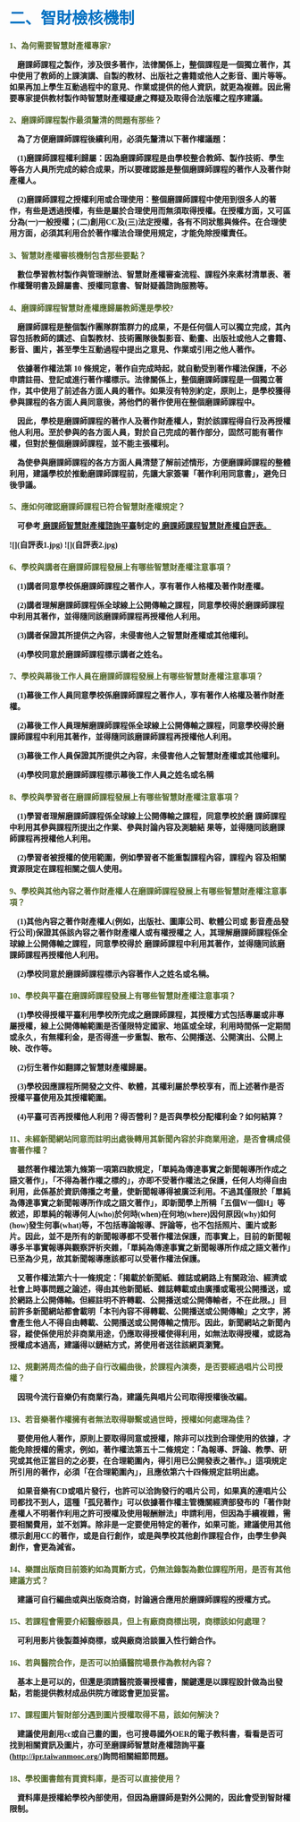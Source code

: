 # <font color=#0071C2 face=微軟正黑體>二、智財檢核機制</font>

<font face=微軟正黑體>

<font color=#4E6228 face=微軟正黑體><h4>1、為何需要智慧財產權專家?</font>

<p>&nbsp;&nbsp;&nbsp;&nbsp;磨課師課程之製作，涉及很多著作，法律關係上，整個課程是一個獨立著作，其中使用了教師的上課演講、自製的教材、出版社之書籍或他人之影音、圖片等等。如果再加上學生互動過程中的意見、作業或提供的他人資訊，就更為複雜。因此需要專家提供教材製作時智慧財產權疑慮之釋疑及取得合法版權之程序建議。 </p>

<font color=#4E6228 face=微軟正黑體><h4>2、磨課師課程製作最須釐清的問題有那些？</font>

<p>&nbsp;&nbsp;&nbsp;&nbsp;為了方便磨課師課程後續利用，必須先釐清以下著作權議題： </p>

<p>&nbsp;&nbsp;&nbsp;&nbsp;(1)磨課師課程權利歸屬：因為磨課師課程是由學校整合教師、製作技術、學生等各方人員所完成的綜合成果，所以要確認誰是整個磨課師課程的著作人及著作財產權人。 </p>

<p>&nbsp;&nbsp;&nbsp;&nbsp;(2)磨課師課程之授權利用或合理使用：整個磨課師課程中使用到很多人的著作，有些是透過授權，有些是屬於合理使用而無須取得授權。在授權方面，又可區分為(一)一般授權；(二)創用CC及(三)法定授權，各有不同狀態與條件。在合理使用方面，必須其利用合於著作權法合理使用規定，才能免除授權責任。 </p>

<font color=#4E6228 face=微軟正黑體><h4>3、智慧財產權審核機制包含那些要點？</font>

<p>&nbsp;&nbsp;&nbsp;&nbsp;數位學習教材製作與管理辦法、智慧財產權審查流程、課程外來素材清單表、著作權聲明書及歸屬書、授權同意書、智財疑義諮詢服務等。 </p>

<font color=#4E6228 face=微軟正黑體><h4>4、磨課師課程智慧財產權應歸屬教師還是學校?</font>

<p>&nbsp;&nbsp;&nbsp;&nbsp;磨課師課程是整個製作團隊群策群力的成果，不是任何個人可以獨立完成，其內容包括教師的講述、自製教材、技術團隊後製影音、動畫、出版社或他人之書籍、影音、圖片，甚至學生互動過程中提出之意見、作業或引用之他人著作。 </p>

<p>&nbsp;&nbsp;&nbsp;&nbsp;依據著作權法第 10 條規定，著作自完成時起，就自動受到著作權法保護，不必申請註冊、登記或進行著作權標示。法律關係上，整個磨課師課程是一個獨立著作，其中使用了前述各方面人員的著作。如果沒有特別約定，原則上，是學校獲得參與課程的各方面人員同意後，將他們的著作使用在整個磨課師課程中。 </p>

<p>&nbsp;&nbsp;&nbsp;&nbsp;因此，學校是磨課師課程的著作人及著作財產權人，對於該課程得自行及再授權他人利用。至於參與的各方面人員，對於自己完成的著作部分，固然可能有著作權，但對於整個磨課師課程，並不能主張權利。 </p>

<p>&nbsp;&nbsp;&nbsp;&nbsp;為使參與磨課師課程的各方方面人員清楚了解前述情形，方便磨課師課程的整體利用，建議學校於推動磨課師課程前，先讓大家簽署「著作利用同意書」，避免日後爭議。 </p>

<font color=#4E6228 face=微軟正黑體><h4>5、應如何確認磨課師課程已符合智慧財產權規定？</font>

<p>&nbsp;&nbsp;&nbsp;&nbsp;可參考<a href="http://ipr.taiwanmooc.org/" target="_blank" title="磨課師智慧財產權諮詢平臺">
磨課師智慧財產權諮詢平臺</a>制定的<a href="http://goo.gl/mZsKwp" target="_blank" title="磨課師課程智慧財產權自評表">
磨課師課程智慧財產權自評表。</a> </p>
![](自評表1.jpg)
![](自評表2.jpg)

<font color=#4E6228 face=微軟正黑體><h4>6、學校與講者在磨課師課程發展上有哪些智慧財產權注意事項？</font>

<p>&nbsp;&nbsp;&nbsp;&nbsp;(1)講者同意學校係磨課師課程之著作人，享有著作人格權及著作財產權。  </p>

<p>&nbsp;&nbsp;&nbsp;&nbsp;(2)講者理解磨課師課程係全球線上公開傳輸之課程，同意學校得於磨課師課程中利用其著作，並得隨同該磨課師課程再授權他人利用。  </p>

<p>&nbsp;&nbsp;&nbsp;&nbsp;(3)講者保證其所提供之內容，未侵害他人之智慧財產權或其他權利。  </p>

<p>&nbsp;&nbsp;&nbsp;&nbsp;(4)學校同意於磨課師課程標示講者之姓名。 </p>

<font color=#4E6228 face=微軟正黑體><h4>7、學校與幕後工作人員在磨課師課程發展上有哪些智慧財產權注意事項？</font>

<p>&nbsp;&nbsp;&nbsp;&nbsp;(1)幕後工作人員同意學校係磨課師課程之著作人，享有著作人格權及著作財產權。  </p>

<p>&nbsp;&nbsp;&nbsp;&nbsp;(2)幕後工作人員理解磨課師課程係全球線上公開傳輸之課程，同意學校得於磨課師課程中利用其著作，並得隨同該磨課師課程再授權他人利用。  </p>

<p>&nbsp;&nbsp;&nbsp;&nbsp;(3)幕後工作人員保證其所提供之內容，未侵害他人之智慧財產權或其他權利。  </p>

<p>&nbsp;&nbsp;&nbsp;&nbsp;(4)學校同意於磨課師課程標示幕後工作人員之姓名或名稱 </p>

<font color=#4E6228 face=微軟正黑體><h4>8、學校與學習者在磨課師課程發展上有哪些智慧財產權注意事項？</font>

<p>&nbsp;&nbsp;&nbsp;&nbsp;(1)學習者理解磨課師課程係全球線上公開傳輸之課程，同意學校於磨 課師課程中利用其參與課程所提出之作業、參與討論內容及測驗結 果等，並得隨同該磨課師課程再授權他人利用。  </p>

<p>&nbsp;&nbsp;&nbsp;&nbsp;(2)學習者被授權的使用範圍，例如學習者不能重製課程內容，課程內 容及相關資源限定在課程相關之個人使用。 </p>

<font color=#4E6228 face=微軟正黑體><h4>9、學校與其他內容之著作財產權人在磨課師課程發展上有哪些智慧財產權注意事項？</font>

<p>&nbsp;&nbsp;&nbsp;&nbsp;(1)其他內容之著作財產權人(例如，出版社、圖庫公司、軟體公司或 影音產品發行公司)保證其係該內容之著作財產權人或有權授權之 人，其理解磨課師課程係全球線上公開傳輸之課程，同意學校得於 磨課師課程中利用其著作，並得隨同該磨課師課程再授權他人利用。  </p>

<p>&nbsp;&nbsp;&nbsp;&nbsp;(2)學校同意於磨課師課程標示內容著作人之姓名或名稱。 </p>

<font color=#4E6228 face=微軟正黑體><h4>10、學校與平臺在磨課師課程發展上有哪些智慧財產權注意事項？</font>

<p>&nbsp;&nbsp;&nbsp;&nbsp;(1)學校得授權平臺利用學校所完成之磨課師課程，其授權方式包括專屬或非專屬授權，線上公開傳輸範圍是否僅限特定國家、地區或全球，利用時間係一定期間或永久，有無權利金，是否得進一步重製、散布、公開播送、公開演出、公開上映、改作等。  </p>

<p>&nbsp;&nbsp;&nbsp;&nbsp;(2)衍生著作如翻譯之智慧財產權歸屬。  </p>

<p>&nbsp;&nbsp;&nbsp;&nbsp;(3)學校因應課程所開發之文件、軟體，其權利屬於學校享有，而上述著作是否授權平臺使用及其授權範圍。  </p>

<p>&nbsp;&nbsp;&nbsp;&nbsp;(4)平臺可否再授權他人利用？得否營利？是否與學校分配權利金？如何結算？   </p>

<font color=#4E6228 face=微軟正黑體><h4>11、未經新聞網站同意而註明出處後轉用其新聞內容於非商業用途，是否會構成侵害著作權？</font>

<p>&nbsp;&nbsp;&nbsp;&nbsp;雖然著作權法第九條第一項第四款規定，「單純為傳達事實之新聞報導所作成之語文著作」，「不得為著作權之標的」，亦即不受著作權法之保護，任何人均得自由利用，此係基於資訊傳播之考量，使新聞報導得被廣泛利用。不過其僅限於「單純為傳達事實之新聞報導所作成之語文著作」，即新聞學上所稱「五個W一個H」等敘述，即單純的報導何人(who)於何時(when)在何地(where)因何原因(why)如何(how)發生何事(what)等，不包括專論報導、評論等，也不包括照片、圖片或影片。因此，並不是所有的新聞報導都不受著作權法保護，而事實上，目前的新聞報導多半事實報導與觀察評析夾雜，「單純為傳達事實之新聞報導所作成之語文著作」已至為少見，故其新聞報導應該都可以受著作權法保護。 </p>

<p>&nbsp;&nbsp;&nbsp;&nbsp;又著作權法第六十一條規定：「揭載於新聞紙、雜誌或網路上有關政治、經濟或社會上時事問題之論述，得由其他新聞紙、雜誌轉載或由廣播或電視公開播送，或於網路上公開傳輸。但經註明不許轉載、公開播送或公開傳輸者，不在此限。」目前許多新聞網站都會載明「本刊內容不得轉載、公開播送或公開傳輸」之文字，將會產生他人不得自由轉載、公開播送或公開傳輸之情形。因此，新聞網站之新聞內容，縱使係使用於非商業用途，仍應取得授權使得利用，如無法取得授權，或認為授權成本過高，建議得以鏈結方式，將使用者送往該網頁瀏覽。 </p>

<font color=#4E6228 face=微軟正黑體><h4>12、規劃將周杰倫的曲子自行改編曲後，於課程內演奏，是否要經過唱片公司授權？</font>

<p>&nbsp;&nbsp;&nbsp;&nbsp;因現今流行音樂仍有商業行為，建議先與唱片公司取得授權後改編。 </p>

<font color=#4E6228 face=微軟正黑體><h4>13、若音樂著作權擁有者無法取得聯繫或過世時，授權如何處理為佳？</font>

<p>&nbsp;&nbsp;&nbsp;&nbsp;要使用他人著作，原則上要取得同意或授權，除非可以找到合理使用的依據，才能免除授權的需求，例如，著作權法第五十二條規定：「為報導、評論、教學、研究或其他正當目的之必要，在合理範圍內，得引用已公開發表之著作。」這項規定所引用的著作，必須「在合理範圍內」，且應依第六十四條規定註明出處。 </p>

<p>&nbsp;&nbsp;&nbsp;&nbsp;如果音樂有CD或唱片發行，也許可以洽詢發行的唱片公司，如果真的連唱片公司都找不到人，這種「孤兒著作」可以依據著作權主管機關經濟部發布的「著作財產權人不明著作利用之許可授權及使用報酬辦法」申請利用，但因為手續複雜，需要相關費用，並不划算。除非是一定要使用特定的著作，如果可能，建議使用其他標示創用CC的著作，或是自行創作，或是與學校其他創作課程合作，由學生參與創作，會更為減省。 </p>

<font color=#4E6228 face=微軟正黑體><h4>14、樂譜出版商目前簽約如為買斷方式，仍無法錄製為數位課程所用，是否有其他建議方式？</font>

<p>&nbsp;&nbsp;&nbsp;&nbsp;建議可自行編曲或與出版商洽商，討論適合應用於磨課師課程的授權方式。 </p>

<font color=#4E6228 face=微軟正黑體><h4>15、若課程會需要介紹醫療器具，但上有廠商商標出現，商標該如何處理？</font>

<p>&nbsp;&nbsp;&nbsp;&nbsp;可利用影片後製蓋掉商標，或與廠商洽談置入性行銷合作。 </p>

<font color=#4E6228 face=微軟正黑體><h4>16、若與醫院合作，是否可以拍攝醫院場景作為教材內容？</font>

<p>&nbsp;&nbsp;&nbsp;&nbsp;基本上是可以的，但還是須請醫院簽署授權書，關鍵還是以課程設計做為出發點，若能提供教材成品供院方確認會更加妥當。 </p>

<font color=#4E6228 face=微軟正黑體><h4>17、課程圖片智財部分遇到圖片授權取得不易，該如何解決？ </font>

<p>&nbsp;&nbsp;&nbsp;&nbsp;建議使用創用cc或自己畫的圖，也可搜尋國外OER的電子教科書，看看是否可找到相關資訊及圖片，亦可至磨課師智慧財產權諮詢平臺(<a href="http://ipr.taiwanmooc.org/" target="_blank" title="磨課師智慧財產權諮詢平臺">http://ipr.taiwanmooc.org/</a>)詢問相關細節問題。 </p>

<font color=#4E6228 face=微軟正黑體><h4>18、學校圖書館有買資料庫，是否可以直接使用？</font>

<p>&nbsp;&nbsp;&nbsp;&nbsp;資料庫是授權給學校內部使用，但因為磨課師是對外公開的，因此會受到智財權限制。 </p>